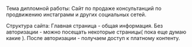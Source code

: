 Тема дипломной работы: Сайт по продаже консультанций по продвижению инстаграмм и других социальных сетей.

Структура сайта: Главная страница - общая информация. Без авторизации - можно посещать некоторые страницы( пока еще думаю какие ). После авторизации - получаем доступ к платному контенту.
